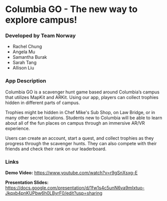 # Columbia GO - The new way to explore campus!
### Developed by Team Norway
- Rachel Chung
- Angela Mu
- Samantha Burak
- Sarah Tang
- Allison Liu

### App Description

Columbia GO is a scavenger hunt game based around Columbia’s campus that utilizes MapKit and ARKit. Using our app, players can collect trophies hidden in different parts of campus. 

Trophies might be hidden in Chef Mike's Sub Shop, on Law Bridge, or in many other secret locations. Students new to Columbia will be able to learn about all of the fun places on campus through an immersive AR/VR experience.

Users can create an account, start a quest, and collect trophies as they progress through the scavenger hunts. They can also compete with their friends and check their rank on our leaderboard. 

### Links

**Demo Video:** https://www.youtube.com/watch?v=r9gSnXsxg-E

**Presentation Slides:** https://docs.google.com/presentation/d/1fw1s4c5unN6va9mIxtuo-Jkqxb4pnKUPbw6h0LByrF0/edit?usp=sharing
